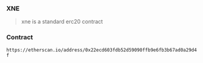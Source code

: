 ### XNE
> xne is a standard erc20 contract

### Contract

`https://etherscan.io/address/0x22ecd603fdb52d59090ffb9e6fb3b67ad0a29d4f`

